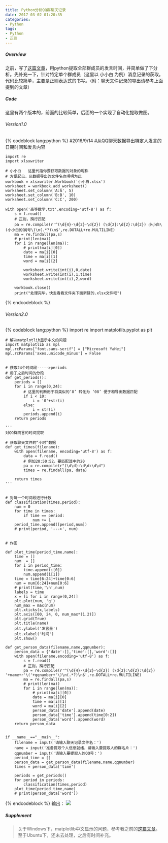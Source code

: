 ```yaml
---
title: Python分析QQ群聊天记录
date: 2017-03-02 01:20:35
categories:
- Python
tags:
- Python
- 正则
---
```

##### Overview
之前，写了[这篇文章](http://www.cnblogs.com/buzhizhitong/p/5701299.html)，用python提取全部群成员的发言时间，并简单做了下分析。先补充一下，针对特定单个群成员（这里以  小小白   为例）消息记录的获取。代码比较简单，主要是正则表达式的书写。（附：聊天文件记录的导出请参考上面提到的文章）


##### Code
这里有两个版本的，前面的比较简单，后面的一个实现了自动化提取做图。
###### Version1.0
{% codeblock lang:python %}
    #2016/9/14
    #从QQ聊天数据导出特定人发言的日期时间和发言内容

    import re
    import xlsxwriter

    # 小小白   这里代指你要获取数据的对象的昵称
    # 方便起见，见数据导出的文件名也明明为此
    workbook = xlsxwriter.Workbook('小小白.xlsx')
    worksheet = workbook.add_worksheet()
    worksheet.set_column('A:A', 5)
    worksheet.set_column('B:B', 10)
    worksheet.set_column('C:C', 200)

    with open('高等数学.txt',encoding='utf-8') as f:
        s = f.read()
        # 正则，跨行匹配
        pa = re.compile(r'^(\d{4}-\d{2}-\d{2}) (\d{2}:\d{2}:\d{2}) 小小白\(小小白的QQ号\)\n(.*?)\n$',re.DOTALL+re.MULTILINE)
        ma = re.findall(pa,s)
        # print(len(ma))
        for i in range(len(ma)):
            # print(ma[i][0])
            date = ma[i][0]
            time = ma[i][1]
            word = ma[i][2]

            worksheet.write(int(i),0,date)
            worksheet.write(int(i),1,time)
            worksheet.write(int(i),2,word)

        workbook.close()
        print("处理完毕，快去看看文件夹下面新建的.xlsx文件吧")

{% endcodeblock %}


###### Version2.0
{% codeblock lang:python %}
    import re
    import matplotlib.pyplot as plt


    # 解决matplotlib显示中文的问题
    import matplotlib as mpl
    mpl.rcParams["font.sans-serif"] = ["Microsoft YaHei"]
    mpl.rcParams['axes.unicode_minus'] = False


    # 获取24个时间段----->periods
    # 用于之后时间的分段
    def get_periods():
        periods = []
        for i in range(0,24):
            # 这里的判断用于将类似的‘8’ 转化为 ‘08’ 便于和导出数据匹配
            if i < 10:
                i = '0'+str(i)
            else:
                i = str(i)
            periods.append(i)
        return periods

    '''
    对QQ群而言的时间提取

    # 获取聊天文件的“小时”数据
    def get_times(filename):
        with open(filename, encoding='utf-8') as f:
            data = f.read()
            # 例如20:50:52，要匹配其中的20
            pa = re.compile(r"(\d\d):\d\d:\d\d")
            times = re.findall(pa, data)

        return times
    '''


    # 对每一个时间段进行计数
    def classification(times,period):
        num = 0
        for time in times:
            if time == period:
                num += 1
        period_time.append([period,num])
        # print(period, '--->', num)


    # 作图

    def plot_time(period_time,name):
        time = []
        num  = []
        for i in period_time:
            time.append(i[0])
            num.append(i[1])
        time = time[6:24]+time[0:6]
        num = num[6:24]+num[0:6]
        # print(time,'\n',num)
        labels = time
        x = [i for i in range(0,24)]
        plt.plot(num, 'g')
        num_max = max(num)
        plt.xticks(x,labels)
        plt.axis([00, 24, 0, num_max*(1.2)])
        plt.grid(True)
        plt.title(name)
        plt.ylabel('发言量')
        plt.xlabel('时间')
        plt.show()

    def get_person_data(filename,name,qqnumber):
        person_data = {'date':[],'time':[],'word':[]}
        with open(filename,encoding='utf-8') as f:
            s = f.read()
            # 正则，跨行匹配
            pa = re.compile(r'^(\d{4}-\d{2}-\d{2}) (\d{2}:\d{2}:\d{2}) '+name+r'\('+qqnumber+'\)\n(.*?)\n$',re.DOTALL+re.MULTILINE)
            ma = re.findall(pa,s)
            # print(len(ma))
            for i in range(len(ma)):
                # print(ma[i][0])
                date = ma[i][0]
                time = ma[i][1]
                word = ma[i][2]
                person_data['date'].append(date)
                person_data['time'].append(time[0:2])
                person_data['word'].append(word)
        return person_data


    if __name__=="__main__":
        filename = input('请输入聊天记录文件名：')
        name = input('准备提取个人信息就绪，请输入要提取人的群名片：')
        qqnumber = input('请输入要提取人的QQ号：')
        period_time = []
        person_data = get_person_data(filename,name,qqnumber)
        times = person_data['time']

        periods = get_periods()
        for period in periods:
            classification(times,period)
        plot_time(period_time,name)
        # print(person_data['word'])

{% endcodeblock %}
输出：
![](http://images2015.cnblogs.com/blog/980075/201610/980075-20161018105033451-390495188.png)

##### Supplement
>关于Windows下，matplotlib中文显示的问题，参考我之前的[这篇文章](http://www.cnblogs.com/buzhizhitong/p/5759304.html)。
至于Ubuntu下，还未去处理，之后有时间补充。


